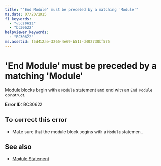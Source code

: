 ```yaml
---
title: "'End Module' must be preceded by a matching 'Module'"
ms.date: 07/20/2015
f1_keywords: 
  - "vbc30622"
  - "bc30622"
helpviewer_keywords: 
  - "BC30622"
ms.assetid: f5d412ae-3265-4e69-b513-d402730bf575
---
```

# 'End Module' must be preceded by a matching 'Module'
Module blocks begin with a `Module` statement and end with an `End Module` construct.  
  
 **Error ID:** BC30622  
  
## To correct this error  
  
- Make sure that the module block begins with a `Module` statement.  
  
## See also

- [Module Statement](../../visual-basic/language-reference/statements/module-statement.md)
